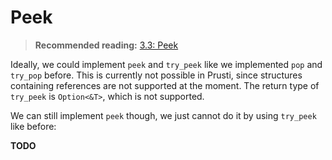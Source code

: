 # Peek

> **Recommended reading:** 
> [3.3: Peek](https://rust-unofficial.github.io/too-many-lists/second-peek.html)

Ideally, we could implement `peek` and `try_peek` like we implemented `pop` and `try_pop` before. This is currently not possible in Prusti, since structures containing references are not supported at the moment.
The return type of `try_peek` is `Option<&T>`, which is not supported.

We can still implement `peek` though, we just cannot do it by using `try_peek` like before:


**TODO**
